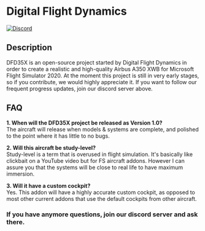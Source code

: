 # Digital Flight Dynamics
[![Discord](https://img.shields.io/discord/808790838163406848.svg?label=&logo=discord&logoColor=ffffff&color=7289DA&labelColor=7289DA)](https://discord.gg/REGJgP4gZd)

## Description
DFD35X is an open-source project started by Digital Flight Dynamics in order to create a realistic and high-quality Airbus A350 XWB for Microsoft Flight Simulator 2020.
At the moment this project is still in very early stages, so if you contribute, we would highly appreciate it. If you want to follow our frequent progress updates, join our discord server above.

## FAQ
**1. When will the DFD35X project be released as Version 1.0?**  
The aircraft will release when models & systems are complete, and polished to the point where it has little to no bugs.  
  
**2. Will this aircraft be study-level?**  
Study-level is a term that is overused in flight simulation. It's basically like clickbait on a YouTube video but for FS aircraft addons. However I can assure you that the systems will be close to real life to have maximum immersion.  
  
**3. Will it have a custom cockpit?**  
Yes. This addon will have a highly accurate custom cockpit, as opposed to most other current addons that use the default cockpits from other aircraft.  
### If you have anymore questions, join our discord server and ask there.
